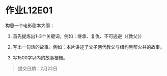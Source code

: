 # 作业L12E01

构思一个电影剧本大纲：

1. 首先提炼出1-3个关键词，例如：继承、复仇、不可逃避（《教父》）

2. 写出一句话的故事。例如：本片讲述了父子两代教父与纽约黑帮火并的故事。

3. 写1500字以内的故事梗概。

> 提交日期：2月22日